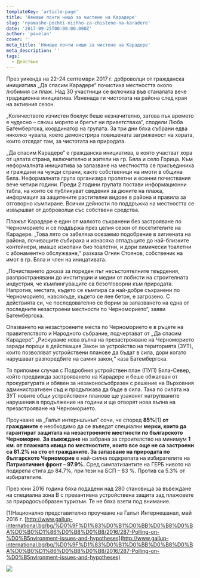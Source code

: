 ```yaml
---
templateKey: 'article-page'
title: 'Нямаше почти нищо за чистене на Карадере'
slug: 'nyamashe-pochti-nishho-za-chistene-na-karadere'
date: '2017-09-25T00:00:00.000Z'
author: 'pavelan'
cover: ''
meta_title: 'Нямаше почти нищо за чистене на Карадере'
meta_description: ''
tags:
  - Действие
---
```


През уикенда на 22-24 септември 2017 г. доброволци от гражданска инициатива „Да спасим Карадере“ почистиха местността около любимия си плаж. Над 30 участници се включиха във станалата вече традиционна инициатива. Изненада ги чистотата на района след края на активния сезон.

„Количеството изчистен боклук беше незначително, затова пък времето е чудесно – сякаш морето и брегът ни приветстваха“, сподели Люба Батембергска, координатор на групата. За три дни бяха събрани едва няколко чувала, което демонстрира повишената загриженост на хората, които отсядат там, за чистотата на природата.

„Да спасим Карадере“ е гражданска инициатива, в която участват хора от цялата страна, включително и жители на гр. Бяла и село Горица. Към неформалната инициатива за запазване на местността се присъединиха и граждани на чужди страни, както собственици на имоти в община Бяла. Неформалната група организира пролетни и есенни почиствания вече четири години. Преди 2 години групата постави информационни табла, на които се публикуват сведения за дюните на плажа, информация за защитените растителни видове в района и правила за отговорно къмпиране. Всички дейности по поддръжка на местността се извършват от доброволци със собствени средства.

Плажът Карадере е един от малкото съхранени без застрояване по Черноморието и се поддържа през целия сезон от посетителите на Карадере. „Това лято се забеляза осезаемо подобрение в хигиената на района, почиващите събираха и изнасяха отпадъците до най-близките контейнери, имаше изкопани био тоалетни, и дори химически тоалетни с абонаментно обслужване,“ разказа Огнян Стоянов, собственик на имот в гр. Бяла и член на иницативата.

„Почистването доказа за пореден път несъстоятелните твърдения, разпространявани до институции и медии от лобисти на строителната индустрия, че къмпингуващите са безотговорни към природата. Напротив, местата, където се къмпира са най-добре съхранени по Черноморието, навсякъде, където се лее бетон, е загрозено. С действията си, че последователно се борим за запазването на една от последните незастроени местности по Черноморието“, заяви Батембергска.

Опазването на незастроените места по Черноморието е в ръцете на правителството и Народното събрание, подчертават от „Да спасим Карадере“. „Рискуваме нова вълна на презастрояване на Черноморието заради пороци в действащия Закон за устройство на територията (ЗУТ), които позволяват устройствени планове да бъдат в сила, дори когато нарушават разпоредбите на самия закон,“ каза Батембергска.

Тя припомни случая с Подробния устройствен план (ПУП) Бяла-Север, който предвижда застрояването на Карадере и беше обжалван от прокуратурата и обявен за незаконосъобразен с решение на Върховния административен съд и продължава да бъде в сила. Така по силата на ЗУТ новите общи устройствени планове ще узаконят натрупваните нарушения в продължение на години и ще отворят нова вълна на презастрояване на Черноморието.

Проучване на „Галъп интерншънъл“ сочи, че според **85%[](#_ftn1)**\[1\] **от гражданите** е необходимо да се въведат специални **мерки, които да гарантират защитата на незастроените местности по българското Черноморие**. **За въвеждане** на забрана за строителство на минимум **1 км. от плажната ивица по местностите, които все още не са застроени са 81.2% на сто от гражданите. За запазване на природата по българското Черноморие** е най-силна подкрепата на избирателите на **Патриотичния фронт – 97.9%.** Сред симпатизантите на ГЕРБ нивото на подкрепа стига до 84.7%, при тези на БСП – 83 %. Против са 5.3% от избирателите.

През юни 2016 година бяха подадени над 280 становища за въвеждане на специална зона В с превантивна устройствена защита зад плажовете за природосъобразен туризъм. Те не бяха взети под внимание.

[](#_ftnref1)\[1\]Национално представително проучване на Галъп Интернешанал, май 2016 г. [http://www.gallup-international.bg/bg/%D0%9F%D1%83%D0%B1%D0%BB%D0%B8%D0%BA%D0%B0%D1%86%D0%B8%D0%B8/2016/287-Polling-on-%D0%B5nvironment-issues-and-hypotheses](http://www.gallup-international.bg/bg/%D0%9F%D1%83%D0%B1%D0%BB%D0%B8%D0%BA%D0%B0%D1%86%D0%B8%D0%B8/2016/287-Polling-on-%D0%B5nvironment-issues-and-hypotheses)

![](/img/2017sep22_24_pochistvane.jpg)
